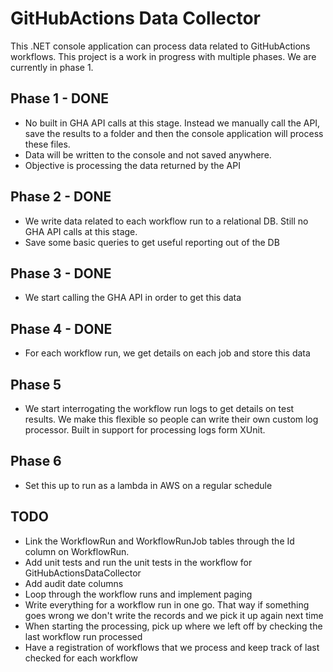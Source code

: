 # GitHubActions Data Collector
This .NET console application can process data related to GitHubActions workflows.
This project is a work in progress with multiple phases. We are currently in phase 1.

## Phase 1 - DONE
* No built in GHA API calls at this stage. Instead we manually call the API, save the results to a folder and then the console application will process these files.
* Data will be written to the console and not saved anywhere.
* Objective is processing the data returned by the API

## Phase 2 - DONE
* We write data related to each workflow run to a relational DB. Still no GHA API calls at this stage.
* Save some basic queries to get useful reporting out of the DB

## Phase 3 - DONE
* We start calling the GHA API in order to get this data

## Phase 4 - DONE
* For each workflow run, we get details on each job and store this data

## Phase 5
* We start interrogating the workflow run logs to get details on test results. We make this flexible so people can write their own custom log processor. Built in support for processing logs form XUnit.

## Phase 6
* Set this up to run as a lambda in AWS on a regular schedule

## TODO
* Link the WorkflowRun and WorkflowRunJob tables through the Id column on WorkflowRun.
* Add unit tests and run the unit tests in the workflow for GitHubActionsDataCollector
* Add audit date columns
* Loop through the workflow runs and implement paging
* Write everything for a workflow run in one go. That way if something goes wrong we don't write the records and we pick it up again next time
* When starting the processing, pick up where we left off by checking the last workflow run processed
* Have a registration of workflows that we process and keep track of last checked for each workflow